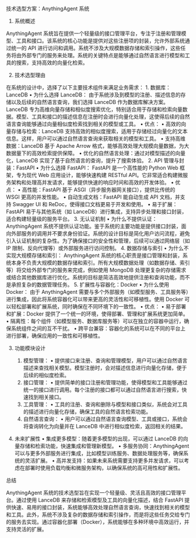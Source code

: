 技术选型方案：AnythingAgent 系统

1. 系统概述

AnythingAgent 系统旨在提供一个轻量级的接口管理平台，专注于注册和管理模型、工具和接口。该系统的核心功能是提供对这些注册项的封装，允许外部系统通过统一的 API 进行访问和调用。系统不涉及大规模数据存储和索引操作，这些任务将由外部专门的服务来处理。系统的关键特点是能够通过自然语言进行模型和工具的搜索，支持高效的向量化检索。

2. 技术选型理由

在系统的设计中，选择了以下主要技术组件来满足业务需求：
	1.	数据库：LanceDB
	•	为什么选择 LanceDB：
由于系统涉及到模型的注册、描述信息的存储以及后续的自然语言查询，我们选择 LanceDB 作为数据库解决方案。LanceDB 专为高维向量存储和相似度搜索优化，特别适合用于存储和检索向量数据。模型、工具和接口的描述信息在注册时会进行向量化处理，这使得后续的自然语言查询能够通过向量相似度检索找到相关的模型或工具。
	•	优点：
	•	高效的向量存储与检索：LanceDB 支持高效的相似度搜索，适用于存储经过向量化的文本信息。这样，用户可以通过自然语言查询来获取相关的模型和工具。
	•	支持高维数据：LanceDB 基于 Apache Arrow 格式，能够高效处理大规模向量数据，为大数据量下的高效检索提供保障。
	•	优化的自然语言处理：通过对模型描述的向量化，LanceDB 实现了基于自然语言的查询，提升了搜索体验。
	2.	API 管理与封装：FastAPI
	•	为什么选择 FastAPI：
FastAPI 是一个高性能的 Python Web 框架，专为现代 Web 应用设计，能够快速构建 RESTful API。它非常适合构建微服务架构和处理高并发请求，能够提供快速的响应时间和高效的开发体验。
	•	优点：
	•	高性能：FastAPI 基于 ASGI（异步服务器网关接口），提供比传统的 WSGI 更高的并发性能。
	•	自动生成文档：FastAPI 能自动生成 API 文档，并支持 Swagger UI 和 ReDoc，使得接口文档更易于开发和使用。
	•	易于扩展：FastAPI 易于与其他系统（如 LanceDB）进行集成，支持异步处理和接口封装，适合构建轻量级的服务平台。
	3.	无认证机制
	•	为什么不提供认证：
AnythingAgent 系统不提供认证功能。鉴于系统的主要功能是提供接口封装，面向外部服务的调用并不要求身份验证。系统的设计目标是简化用户访问流程，避免引入认证机制的复杂性。为了确保接口的安全性和管理，后续可以通过网络层（如 IP 限制、反向代理等）或外部服务进行访问控制。
	4.	数据存储与索引
	•	为什么不实现大规模存储和索引：
AnythingAgent 系统的核心职责是接口管理和封装，系统本身不负责大规模的数据存储和索引。所有大规模数据处理（如数据存储、索引等）将交给外部专门的服务来完成，例如使用 MongoDB 处理更复杂的存储需求或结合其他数据库进行优化。系统的目标是简洁高效地提供注册和查询功能，而不是承担复杂的数据管理任务。
	5.	扩展性与容器化：Docker
	•	为什么使用 Docker：
由于 AnythingAgent 需要与多个外部服务（如模型服务、工具服务等）进行集成，因此将系统容器化可以带来更高的灵活性和可移植性。使用 Docker 可以轻松部署和扩展系统，同时确保在不同环境下的一致性。
	•	优点：
	•	易于部署和扩展：Docker 提供了一个统一的环境，使得部署、管理和扩展系统更加简单。
	•	隔离性：每个组件（如模型服务、数据库服务等）可以在独立的容器中运行，确保系统组件之间的互不干扰。
	•	跨平台兼容：容器化的系统可以在不同的平台上进行部署，确保应用的一致性和可移植性。

3. 功能模块设计
	1.	模型管理：
	•	提供接口来注册、查询和管理模型，用户可以通过自然语言描述来查找相关模型。模型注册时，会对描述信息进行向量化存储，便于后续的相似度检索。
	2.	接口管理：
	•	提供简单的接口注册和管理功能，使得模型和工具能够通过统一的接口进行调用。每个注册的接口都可以通过自然语言进行搜索，快速找到相关接口。
	3.	工具管理：
	•	工具的注册、查询和删除与模型和接口类似，系统会对工具的描述进行向量化存储，确保工具的自然语言检索功能。
	4.	自然语言查询：
	•	用户可以通过自然语言查询模型、工具或接口，系统会将查询转化为向量并在 LanceDB 中进行相似度检索，返回相关的结果。

4. 未来扩展性
	•	集成更多模型：随着更多模型的出现，可以通过 LanceDB 的向量存储和检索功能，快速集成和管理新模型。
	•	多服务协同：AnythingAgent 可以与更多外部服务进行集成，比如模型训练服务、数据处理服务等，确保系统的灵活扩展。
	•	高并发支持：如果未来系统需要支持更多并发请求，可以考虑在部署时使用负载均衡和微服务架构，以确保系统的高可用性和扩展性。

总结

AnythingAgent 系统的技术选型旨在实现一个轻量级、灵活且高效的接口管理平台。通过使用 LanceDB 来存储和检索模型及工具的向量化描述，结合 FastAPI 提供快速、易用的接口封装，系统能够高效处理自然语言查询，快速找到相关的模型和工具。此外，系统不涉及复杂的数据存储和索引操作，而是将这些任务交给专门的服务去实现。通过容器化部署（Docker），系统能够在多种环境中高效运行，并支持灵活的扩展。